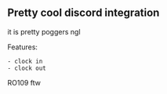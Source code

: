 ## Pretty cool discord integration

it is pretty poggers ngl

Features:

    - clock in
    - clock out

RO109 ftw
